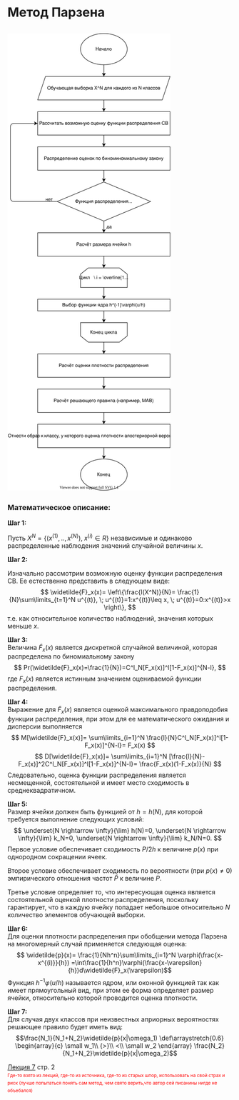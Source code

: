 # Метод Парзена

## ![scheme](метод%20Парзена.svg)

### Математическое описание:



**Шаг 1:** 

Пусть $X^N = \{(x^{(1)},..,x^{(N)}),\; x^{(i)} \in R \}$ независимые и одинаково распределенные наблюдения значений случайной величины $x$.  

**Шаг 2:** 

Изначально рассмотрим возможную оценку функции распределения СВ. Ее естественно представить в следующем виде: 
$$
\widetilde{F}_x(x)=
\left\{\frac{l(X^N)}{N}=
\frac{1}{N}\sum\limits_{t=1}^N u^{(t)}, \;
u^{(t)}=1:x^{(t)}\leq x, \; u^{(t)}=0:x^{(t)}>x \right\},
$$
т.е. как относительное количество наблюдений, значения которых меньше $x$.

**Шаг 3:**  
Величина $\widetilde{F}_x(x)$ является дискретной случайной величиной, которая распределена по биномиальному закону 
$$
Pr(\widetilde{F}_x(x)=\frac{1}{N})=C^l_N[F_x(x)]^l[1-F_x(x)]^{N-l},
$$
где $F_x(x)$ является истинным значением оцениваемой функции распределения.

**Шаг 4:**  
Выражение для $\widetilde{F}_x(x)$ является оценкой максимального правдоподобия функции распределения, при этом для ее математического ожидания и дисперсии выполняется 
$$
M[\widetilde{F}_x(x)]=
\sum\limits_{i=1}^N \frac{l}{N}C^l_N[F_x(x)]^l[1-F_x(x)]^{N-l}=
F_x(x)
$$
$$
D[\widetilde{F}_x(x)]=
\sum\limits_{i=1}^N [\frac{l}{N}-F_x(x)]^2C^l_N[F_x(x)]^l[1-F_x(x)]^{N-l}=
\frac{F_x(x)(1-F_x(x)}{N}
$$
Следовательно, оценка функции распределения является несмещенной, состоятельной и имеет место сходимость в среднеквадратичном.

**Шаг 5:**  
Размер ячейки должен быть функцией от $h=h(N)$, для которой требуется выполнение следующих условий: 
$$
\underset{N \rightarrow \infty}{\lim} h(N)=0,
\underset{N \rightarrow \infty}{\lim} k_N=0,
\underset{N \rightarrow \infty}{\lim} k_N/N=0.
$$
Первое условие обеспечивает сходимость $P/2h$ к величине $p(x)$ при однородном сокращении ячеек.

Второе условие обеспечивает сходимость по вероятности (при $p(x) \neq 0$) эмпирического отношения частот $\widetilde{P}$ к величине $P$.

Третье условие определяет то, что интересующая оценка является состоятельной оценкой плотности распределения, поскольку гарантирует, что в каждую ячейку попадает небольшое относительно $N$ количество элементов обучающей выборки.

**Шаг 6:**  
Для оценки плотности распределения при обобщении метода Парзена на многомерный случай применяется следующая оценка:
$$
\widetilde{p}(x)=
\frac{1}{Nh^n}\sum\limits_{i=1}^N \varphi(\frac{x-x^{(i)}}{h})
=\int\frac{1}{h^n}\varphi(\frac{x-\varepsilon}{h})d\widetilde{F}_x(\varepsilon)$$
Функция $h^{-1}\varphi(u/h)$ называется ядром, или оконной функцией так как имеет прямоугольный вид, при этом ее форма определяет размер ячейки, относительно которой проводится оценка плотности.

**Шаг 7:**  
Для случая двух классов при неизвестных априорных вероятностях решающее правило будет иметь вид:
$$\frac{N_1}{N_1+N_2}\widetilde{p}(x|\omega_1)
\def\arraystretch{0.6}
\begin{array}{c} 
\small w_1\\ 
{>}\\
<\\
\small w_2
\end{array}
\frac{N_2}{N_1+N_2}\widetilde{p}(x|\omega_2)$$

[Лекция 7](../лекции%20с%20мудла/v7.pdf) стр. 2   
<font size="1" color="red">Где-то взято из лекций, где-то из источника, где-то из старых шпор, использовать на свой страх и риск (лучше попытаться понять сам метод, чем свято верить,что автор сей писанины нигде не объебался)</font> 